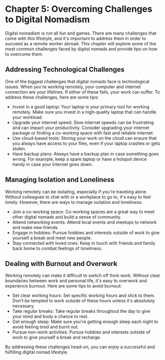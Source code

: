 Chapter 5: Overcoming Challenges to Digital Nomadism
====================================================

Digital nomadism is not all fun and games. There are many challenges that come with this lifestyle, and it's important to address them in order to succeed as a remote worker abroad. This chapter will explore some of the most common challenges faced by digital nomads and provide tips on how to overcome them.

Addressing Technological Challenges
-----------------------------------

One of the biggest challenges that digital nomads face is technological issues. When you're working remotely, your computer and internet connection are your lifelines. If either of these fails, your work can suffer. To address these challenges, here are some tips:

* Invest in a good laptop: Your laptop is your primary tool for working remotely. Make sure you invest in a high-quality laptop that can handle your workload.
* Upgrade your internet speed: Slow internet speeds can be frustrating and can impact your productivity. Consider upgrading your internet package or finding a co-working space with fast and reliable internet.
* Use cloud-based tools: Storing your work on the cloud can ensure that you always have access to your files, even if your laptop crashes or gets stolen.
* Have backup plans: Always have a backup plan in case something goes wrong. For example, keep a spare laptop or have a hotspot device handy in case your internet goes down.

Managing Isolation and Loneliness
---------------------------------

Working remotely can be isolating, especially if you're traveling alone. Without colleagues to chat with or a workplace to go to, it's easy to feel lonely. However, there are ways to manage isolation and loneliness:

* Join a co-working space: Co-working spaces are a great way to meet other digital nomads and build a sense of community.
* Attend networking events: Attend local events and meetups to network and make new friends.
* Engage in hobbies: Pursue hobbies and interests outside of work to give yourself a break and meet new people.
* Stay connected with loved ones: Keep in touch with friends and family back home to combat feelings of loneliness.

Dealing with Burnout and Overwork
---------------------------------

Working remotely can make it difficult to switch off from work. Without clear boundaries between work and personal life, it's easy to overwork and experience burnout. Here are some tips to avoid burnout:

* Set clear working hours: Set specific working hours and stick to them. Don't be tempted to work outside of these hours unless it's absolutely necessary.
* Take regular breaks: Take regular breaks throughout the day to give your mind and body a chance to rest.
* Get enough sleep: Make sure you're getting enough sleep each night to avoid feeling tired and burnt out.
* Pursue non-work activities: Pursue hobbies and interests outside of work to give yourself a break and recharge.

By addressing these challenges head-on, you can enjoy a successful and fulfilling digital nomad lifestyle.
